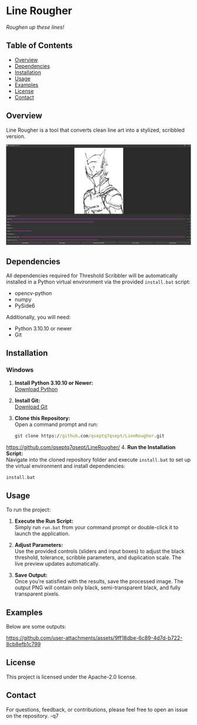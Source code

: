 # Line Rougher

_Roughen up these lines!_

## Table of Contents

- [Overview](#overview)
- [Dependencies](#dependencies)
- [Installation](#installation)
- [Usage](#usage)
- [Examples](#examples)
- [License](#license)
- [Contact](#contact)

## Overview

Line Rougher is a tool that converts clean line art into a stylized, scribbled version.

![Interface Screenshot](screenshot/LR_Screenshot.png)

## Dependencies

All dependencies required for Threshold Scribbler will be automatically installed in a Python virtual environment via the provided `install.bat` script:

- opencv-python
- numpy
- PySide6

Additionally, you will need:
- Python 3.10.10 or newer
- Git

## Installation

### Windows

1. **Install Python 3.10.10 or Newer:**  
   [Download Python](https://www.python.org/downloads/release/python-31010/)

2. **Install Git:**  
   [Download Git](https://git-scm.com/downloads)

3. **Clone this Repository:**  
   Open a command prompt and run:
   ```bat
   git clone https://github.com/qseptq7qsept/LineRougher.git
   ```
https://github.com/qseptq7qsept/LineRougher/
4. **Run the Installation Script:**  
   Navigate into the cloned repository folder and execute `install.bat` to set up the virtual environment and install dependencies:
   ```bat
   install.bat
   ```

## Usage

To run the project:

1. **Execute the Run Script:**  
   Simply run `run.bat` from your command prompt or double-click it to launch the application.
   
2. **Adjust Parameters:**  
   Use the provided controls (sliders and input boxes) to adjust the black threshold, tolerance, scribble parameters, and duplication scale. The live preview updates automatically.

3. **Save Output:**  
   Once you’re satisfied with the results, save the processed image. The output PNG will contain only black, semi-transparent black, and fully transparent pixels.

## Examples

Below are some outputs:

https://github.com/user-attachments/assets/9ff18dbe-6c89-4d7d-b722-8cb8efb1c799

## License

This project is licensed under the Apache-2.0 license.

## Contact

For questions, feedback, or contributions, please feel free to open an issue on the repository. -q7
